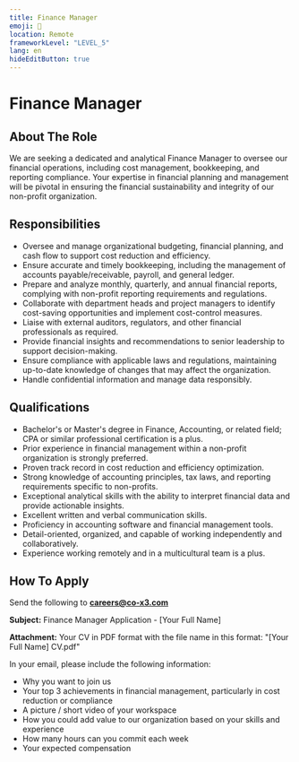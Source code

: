```yaml
---
title: Finance Manager
emoji: 🤑
location: Remote
frameworkLevel: "LEVEL_5"
lang: en
hideEditButton: true
---
```


# Finance Manager

## About The Role

We are seeking a dedicated and analytical Finance Manager to oversee our financial operations, including cost management, bookkeeping, and reporting compliance. Your expertise in financial planning and management will be pivotal in ensuring the financial sustainability and integrity of our non-profit organization. 

## Responsibilities

- Oversee and manage organizational budgeting, financial planning, and cash flow to support cost reduction and efficiency.
- Ensure accurate and timely bookkeeping, including the management of accounts payable/receivable, payroll, and general ledger.
- Prepare and analyze monthly, quarterly, and annual financial reports, complying with non-profit reporting requirements and regulations.
- Collaborate with department heads and project managers to identify cost-saving opportunities and implement cost-control measures.
- Liaise with external auditors, regulators, and other financial professionals as required.
- Provide financial insights and recommendations to senior leadership to support decision-making.
- Ensure compliance with applicable laws and regulations, maintaining up-to-date knowledge of changes that may affect the organization.
- Handle confidential information and manage data responsibly.

## Qualifications

- Bachelor's or Master's degree in Finance, Accounting, or related field; CPA or similar professional certification is a plus.
- Prior experience in financial management within a non-profit organization is strongly preferred.
- Proven track record in cost reduction and efficiency optimization.
- Strong knowledge of accounting principles, tax laws, and reporting requirements specific to non-profits.
- Exceptional analytical skills with the ability to interpret financial data and provide actionable insights.
- Excellent written and verbal communication skills.
- Proficiency in accounting software and financial management tools.
- Detail-oriented, organized, and capable of working independently and collaboratively.
- Experience working remotely and in a multicultural team is a plus.

## How To Apply

Send the following to **[careers@co-x3.com](mailto:careers@co-x3.com)**

**Subject:** Finance Manager Application - [Your Full Name]

**Attachment:** Your CV in PDF format with the file name in this format: "[Your Full Name] CV.pdf"

In your email, please include the following information:

- Why you want to join us
- Your top 3 achievements in financial management, particularly in cost reduction or compliance
- A picture / short video of your workspace
- How you could add value to our organization based on your skills and experience
- How many hours can you commit each week
- Your expected compensation